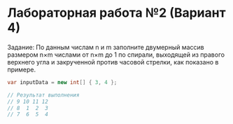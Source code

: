# Лабораторная работа №2 (Вариант 4)
Задание:
По данным числам n и m заполните двумерный массив размером n×m числами от n×m до 1 по спирали, выходящей из правого верхнего угла и закрученной против часовой стрелки, как показано в примере.

```csharp
var inputData = new int[] { 3, 4 };

// Результат выполнения
// 9 10 11 12
// 8  1  2  3
// 7  6  5  4
```
